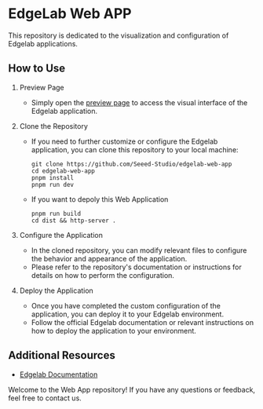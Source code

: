 # EdgeLab Web APP
This repository is dedicated to the visualization and configuration of Edgelab applications.

## How to Use

1. Preview Page
   - Simply open the [preview page](https://seeed-studio.github.io/edgelab-web-app/) to access the visual interface of the Edgelab application.

2. Clone the Repository
   - If you need to further customize or configure the Edgelab application, you can clone this repository to your local machine:
     ```
     git clone https://github.com/Seeed-Studio/edgelab-web-app
     cd edgelab-web-app
     pnpm install
     pnpm run dev
     ```
   - If you want to depoly this Web Application
     ```
     pnpm run build
     cd dist && http-server .
     ``` 

3. Configure the Application
   - In the cloned repository, you can modify relevant files to configure the behavior and appearance of the application.
   - Please refer to the repository's documentation or instructions for details on how to perform the configuration.

4. Deploy the Application
   - Once you have completed the custom configuration of the application, you can deploy it to your Edgelab environment.
   - Follow the official Edgelab documentation or relevant instructions on how to deploy the application to your environment.

## Additional Resources

- [Edgelab Documentation](https://seeed-studio.github.io/EdgeLab/)

Welcome to the Web App repository! If you have any questions or feedback, feel free to contact us.
